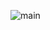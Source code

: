 ![main](https://github.com/Trajkoska/Python-Projects/assets/146515635/bd730748-1d1c-4adf-887b-cbdf2e33d11f)
